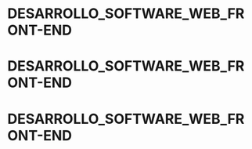 # DESARROLLO_SOFTWARE_WEB_FRONT-END
# DESARROLLO_SOFTWARE_WEB_FRONT-END
# DESARROLLO_SOFTWARE_WEB_FRONT-END
